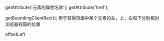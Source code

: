 getAttribute('元素的属性名称');
getAttribute('href');


getBoundingClientRect(); 用于获得页面中某个元素的左，上，右和下分别相对浏览器视窗的位置

offsetLeft